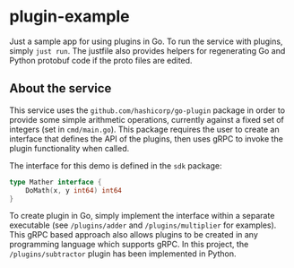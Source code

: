 # plugin-example
Just a sample app for using plugins in Go. To run the service with plugins, simply `just run`. The justfile also provides helpers for regenerating Go and Python protobuf code if the proto files are edited.

## About the service

This service uses the `github.com/hashicorp/go-plugin` package in order to provide some simple arithmetic operations, currently against a fixed set of integers (set in `cmd/main.go`). This package requires the user to create an interface that defines the API of the plugins, then uses gRPC to invoke the plugin functionality when called.

The interface for this demo is defined in the `sdk` package:

``` go
type Mather interface {
	DoMath(x, y int64) int64
}
```

To create plugin in Go, simply implement the interface within a separate executable (see `/plugins/adder` and `/plugins/multiplier` for examples). This gRPC based approach also allows plugins to be created in any programming language which supports gRPC. In this project, the `/plugins/subtractor` plugin has been implemented in Python.